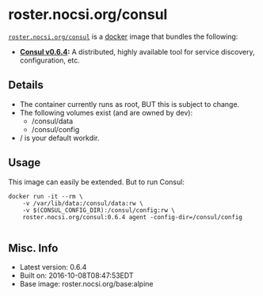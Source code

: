 # roster.nocsi.org/consul  

[`roster.nocsi.org/consul`][1] is a [docker][2] image that bundles the following:  
* **[Consul v0.6.4][3]:** A distributed, highly available tool for service discovery, configuration, etc.  

## Details
* The container currently runs as root, BUT this is subject to change.
* The following volumes exist (and are owned by dev):  
  - /consul/data
  - /consul/config
* / is your default workdir.   

## Usage 
This image can easily be extended.  But to run Consul:

````
docker run -it --rm \
	-v /var/lib/data:/consul/data:rw \
	-v $(CONSUL_CONFIG_DIR):/consul/config:rw \
	roster.nocsi.org/consul:0.6.4 agent -config-dir=/consul/config  
		
````

## Misc. Info 
* Latest version: 0.6.4  
* Built on: 2016-10-08T08:47:53EDT   
* Base image: roster.nocsi.org/base:alpine   


[1]: https://hub.docker.com/r/roster.nocsi.org/consul/   
[2]: https://docker.com 
[3]: https://consul.io/  
